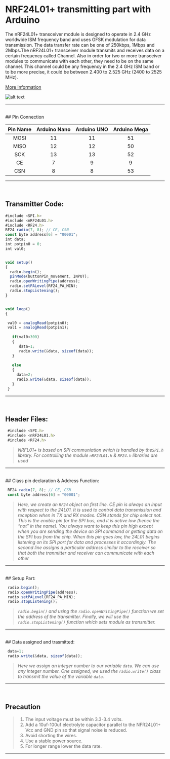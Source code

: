 # NRF24L01+ transmitting part with Arduino

The nRF24L01+ transceiver module is designed to operate in 2.4 GHz worldwide ISM frequency band and uses 
GFSK modulation for data transmission. The data transfer rate can be one of 250kbps, 1Mbps and 2Mbps.The 
nRF24L01+ transceiver module transmits and receives data on a certain frequency called Channel. Also in 
order for two or more transceiver modules to communicate with each other, they need to be on the same channel.
This channel could be any frequency in the 2.4 GHz ISM band or to be more precise, it could be between 2.400
to 2.525 GHz (2400 to 2525 MHz).

[More Information](https://lastminuteengineers.com/nrf24l01-arduino-wireless-communication)

![alt text](https://lastminuteengineers.com/wp-content/uploads/arduino/Arduino-Wiring-Fritzing-Connections-with-nRF24L01-PA-LNA-External-Antenna-Wireless-Module.png)

---
<br>
## Pin Connection

|Pin Name|Arduino Nano | Arduino UNO | Arduino Mega|
|:---:|:---:|:---:|:---:|
|MOSI|11|11|51|
|MISO|12|12|50|
|SCK|13|13|52|
|CE|7|9|9|
|CSN|8|8|53|
---
<br>


## Transmitter Code:

```javascript
#include <SPI.h>
#include <nRF24L01.h>
#include <RF24.h>
RF24 radio(7, 8); // CE, CSN
const byte address[6] = "00001";
int data;
int potpin0 = 0;  
int val0;


void setup()
{
  radio.begin();
  pinMode(buttonPin_movement, INPUT);
  radio.openWritingPipe(address);
  radio.setPALevel(RF24_PA_MIN);
  radio.stopListening();
}


void loop()
{

 val0 = analogRead(potpin0);            
 val1 = analogRead(potpin1); 
 
   if(val0<300)
   {
      data=1;
      radio.write(&data, sizeof(data));
   }
   
   else 
   {
     data=2;
     radio.write(&data, sizeof(data));
   }
 }

```

---
<br>

## Header Files:

```javascript
 #include <SPI.h>
 #include <nRF24L01.h>
 #include <RF24.h>
```
>*NRFL01+ is based on SPI communiation which is handled by the`SPI.h` library. For controlling the module `nRF24L01.h` & `RF24.h` libraries are used*

---
<br>
## Class pin declaration & Address Function:

```javascript
 RF24 radio(7, 8); // CE, CSN
 const byte address[6] = "00001";
```
>*Here, we create an `RF24` object on first line. CE pin is always an input with respect to the 24L01. It is used to control data transmission and reception when in TX and RX modes. CSN stands for chip select not. This is the enable pin for the SPI bus, and it is active low (hence the “not” in the name). You always want to keep this pin high except when you are sending the device an SPI command or getting data on the SPI bus from the chip. When this pin goes low, the 24L01 begins listening on its SPI port for data and processes it accordingly.
The second line assigns a particular address similar to the receiver so that both the tranmitter and receiver can communicate with each other*

---
<br>
## Setup Part:

```javascript
 radio.begin();
 radio.openWritingPipe(address);
 radio.setPALevel(RF24_PA_MIN);
 radio.stopListening();
```
>*`radio.begin()` and using the `radio.openWritingPipe()` function we set the address of the transmitter. Finally, we will use the `radio.stopListening()` function which sets module as transmitter.*

---
<br>
## Data assigned and trasmitted:

```javascript
 data=1;
 radio.write(&data, sizeof(data));
```

>*Here we assign an integer number to our variable `data`. We can use any integer number. One assigned, we used the `radio.write()` class to transmit the value of the variable `data`.*

---
<br>


## Precaution
>1. The input voltage must be within 3.3-3.4 volts.
>1. Add a 10uf-100uf electrolyte capacitor parallel to the NFR24L01+ Vcc and GND pin so that signal noise is reduced.
>1. Avoid shorting the wires.
>1. Use a stable power source.
>1. For longer range lower the data rate.

---
<br>























